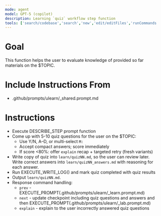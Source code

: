 ```yaml
---
mode: agent
model: GPT-5 (copilot)
description: Learning `quiz` workflow step function
tools: ['search/codebase','search','new','edit/editFiles','runCommands','runTasks','problems','changes','vscodeAPI','openSimpleBrowser','fetch','githubRepo','extensions']
---
```


# Goal
This function helps the user to evaluate knowledge of provided so far materials on the $TOPIC. 

# Include Instructions From
- .github/prompts/ulearn/_shared.prompt.md

# Instructions
- Execute DESCRIBE_STEP prompt function
- Come up with 5-10 quiz questions for the user on the $TOPIC:
    - Use Y/N, A–D, or multi-select `M:`
    - Accept compact answers; score immediately
    - If score <80%: offer `explain` recap + targeted retry (fresh variants)  
- Write copy of quiz into `learn/quizNN.md`, so the user can review later. Write correct answers into `learn/quizNN_answers.md` with reasoning for each answer.
- Run EXECUTE_WRITE_LOG() and mark quiz completed with quiz results
- Output `learn/quizNN.md`.
- Response command handling:
     - `prev` - EXECUTE_PROMPT(.github/prompts/ulearn/_learn.prompt.md)
     - `next` - update checkpoint including quiz questions and answers and then EXECUTE_PROMPT(.github/prompts/ulearn/_lab.prompt.md)
     - `explain` - explain to the user incorrectly answered quiz questions